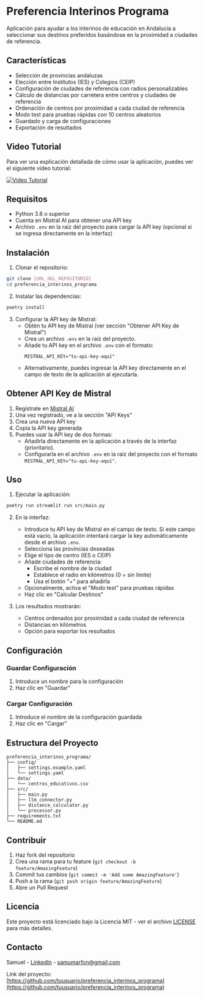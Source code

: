 # Preferencia Interinos Programa

Aplicación para ayudar a los interinos de educación en Andalucía a seleccionar sus destinos preferidos basándose en la proximidad a ciudades de referencia.

## Características

- Selección de provincias andaluzas
- Elección entre Institutos (IES) y Colegios (CEIP)
- Configuración de ciudades de referencia con radios personalizables
- Cálculo de distancias por carretera entre centros y ciudades de referencia
- Ordenación de centros por proximidad a cada ciudad de referencia
- Modo test para pruebas rápidas con 10 centros aleatorios
- Guardado y carga de configuraciones
- Exportación de resultados

## Video Tutorial

Para ver una explicación detallada de cómo usar la aplicación, puedes ver el siguiente video tutorial:

[![Video Tutorial](https://img.youtube.com/vi/1iMq3vuc5gM/0.jpg)](https://youtu.be/1iMq3vuc5gM)

## Requisitos

- Python 3.8 o superior
- Cuenta en Mistral AI para obtener una API key
- Archivo `.env` en la raíz del proyecto para cargar la API key (opcional si se ingresa directamente en la interfaz)

## Instalación

1. Clonar el repositorio:
```bash
git clone [URL_DEL_REPOSITORIO]
cd preferencia_interinos_programa
```

2. Instalar las dependencias:
```bash
poetry install
```

3. Configurar la API key de Mistral:
   - Obtén tu API key de Mistral (ver sección "Obtener API Key de Mistral")
   - Crea un archivo `.env` en la raíz del proyecto.
   - Añade tu API key en el archivo `.env` con el formato:
     ```
     MISTRAL_API_KEY="tu-api-key-aquí"
     ```
   - Alternativamente, puedes ingresar la API key directamente en el campo de texto de la aplicación al ejecutarla.

## Obtener API Key de Mistral

1. Regístrate en [Mistral AI](https://console.mistral.ai/)
2. Una vez registrado, ve a la sección "API Keys"
3. Crea una nueva API key
4. Copia la API key generada
5. Puedes usar la API key de dos formas:
   - Añadirla directamente en la aplicación a través de la interfaz (prioritario).
   - Configurarla en el archivo `.env` en la raíz del proyecto con el formato `MISTRAL_API_KEY="tu-api-key-aquí"`.

## Uso

1. Ejecutar la aplicación:
```bash
poetry run streamlit run src/main.py
```

2. En la interfaz:
   - Introduce tu API key de Mistral en el campo de texto. Si este campo está vacío, la aplicación intentará cargar la key automáticamente desde el archivo `.env`.
   - Selecciona las provincias deseadas
   - Elige el tipo de centro (IES o CEIP)
   - Añade ciudades de referencia:
     - Escribe el nombre de la ciudad
     - Establece el radio en kilómetros (0 = sin límite)
     - Usa el botón "+" para añadirla
   - Opcionalmente, activa el "Modo test" para pruebas rápidas
   - Haz clic en "Calcular Destinos"

3. Los resultados mostrarán:
   - Centros ordenados por proximidad a cada ciudad de referencia
   - Distancias en kilómetros
   - Opción para exportar los resultados

## Configuración

### Guardar Configuración
1. Introduce un nombre para la configuración
2. Haz clic en "Guardar"

### Cargar Configuración
1. Introduce el nombre de la configuración guardada
2. Haz clic en "Cargar"

## Estructura del Proyecto

```
preferencia_interinos_programa/
├── config/
│   ├── settings.example.yaml
│   └── settings.yaml
├── data/
│   └── centros_educativos.csv
├── src/
│   ├── main.py
│   ├── llm_connector.py
│   ├── distance_calculator.py
│   └── processor.py
├── requirements.txt
└── README.md
```

## Contribuir

1. Haz fork del repositorio
2. Crea una rama para tu feature (`git checkout -b feature/AmazingFeature`)
3. Commit tus cambios (`git commit -m 'Add some AmazingFeature'`)
4. Push a la rama (`git push origin feature/AmazingFeature`)
5. Abre un Pull Request

## Licencia

Este proyecto está licenciado bajo la Licencia MIT - ver el archivo [LICENSE](LICENSE) para más detalles.

## Contacto

Samuel - [LinkedIn](https://www.linkedin.com/in/samuel-mart%C3%ADn-fonseca-74014b17/) - samumarfon@gmail.com

Link del proyecto: [https://github.com/tuusuario/preferencia_interinos_programa](https://github.com/tuusuario/preferencia_interinos_programa)

